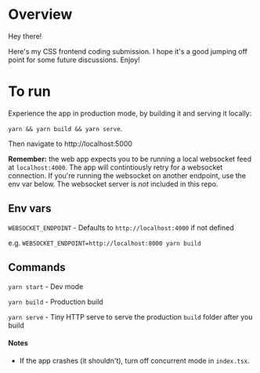 # Overview

Hey there!

Here's my CSS frontend coding submission. I hope it's a good jumping off point for some future discussions. Enjoy!

# To run

Experience the app in production mode, by building it and serving it locally:

`yarn && yarn build && yarn serve`.

Then navigate to http://localhost:5000

**Remember:** the web app expects you to be running a local websocket feed at `localhost:4000`. The app will contintiously retry for a websocket connection. If you're running the websocket on another endpoint, use the env var below. The websocket server is *not* included in this repo.

## Env vars

`WEBSOCKET_ENDPOINT` - Defaults to `http://localhost:4000` if not defined

e.g. `WEBSOCKET_ENDPOINT=http://localhost:8000 yarn build`

## Commands

`yarn start` - Dev mode

`yarn build` - Production build

`yarn serve` - Tiny HTTP serve to serve the production `build` folder after you build

#### Notes

- If the app crashes (it shouldn't), turn off concurrent mode in `index.tsx`.